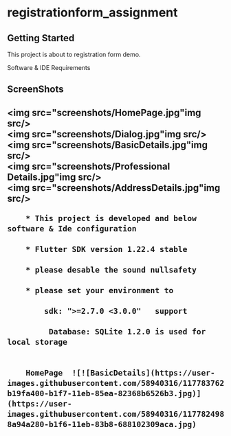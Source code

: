 # registrationform_assignment


## Getting Started

This project is about to registration form demo.

Software & IDE Requirements
        <h2>ScreenShots<h2>
        <img src="screenshots/HomePage.jpg"img src/>        
        <img src="screenshots/Dialog.jpg"img src/>        
        <img src="screenshots/BasicDetails.jpg"img src/>        
        <img src="screenshots/Professional Details.jpg"img src/>        
        <img src="screenshots/AddressDetails.jpg"img src/>        
                              
        * This project is developed and below software & Ide configuration
        
        * Flutter SDK version 1.22.4 stable
        
        * please desable the sound nullsafety
        
        * please set your environment to
            
            sdk: ">=2.7.0 <3.0.0"   support
             
             Database: SQLite 1.2.0 is used for local storage
        
        
        HomePage  ![![BasicDetails](https://user-images.githubusercontent.com/58940316/117783762-b19fa400-b1f7-11eb-85ea-82368b6526b3.jpg)](https://user-images.githubusercontent.com/58940316/117782498-8a94a280-b1f6-11eb-83b8-688102309aca.jpg)
